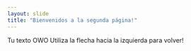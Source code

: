 ```yaml
---
layout: slide
title: "Bienvenidos a la segunda página!"
---
```

Tu texto OWO
Utiliza la flecha hacia la izquierda para volver!
